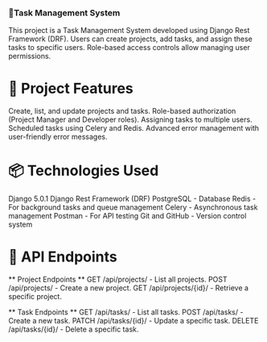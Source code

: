 ### 📝Task Management System

This project is a Task Management System developed using Django Rest Framework (DRF). Users can create projects, add tasks, and assign these tasks to specific users. Role-based access controls allow managing user permissions.

# 🚀 Project Features

Create, list, and update projects and tasks.
Role-based authorization (Project Manager and Developer roles).
Assigning tasks to multiple users.
Scheduled tasks using Celery and Redis.
Advanced error management with user-friendly error messages.

# 📦 Technologies Used 

Django 5.0.1
Django Rest Framework (DRF)
PostgreSQL - Database
Redis - For background tasks and queue management
Celery - Asynchronous task management
Postman - For API testing
Git and GitHub - Version control system

# 📄 API Endpoints 

** Project Endpoints **
GET /api/projects/ - List all projects.
POST /api/projects/ - Create a new project.
GET /api/projects/{id}/ - Retrieve a specific project.

** Task Endpoints **
GET /api/tasks/ - List all tasks.
POST /api/tasks/ - Create a new task.
PATCH /api/tasks/{id}/ - Update a specific task.
DELETE /api/tasks/{id}/ - Delete a specific task.